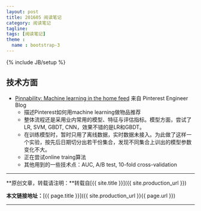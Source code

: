 ```yaml
---
layout: post
title: 201605 阅读笔记
category: 阅读笔记
tagline: 
tags: [阅读笔记]
theme :
  name : bootstrap-3
---
```

{% include JB/setup %}

## 技术方面

+ [Pinnability: Machine learning in the home feed](https://engineering.pinterest.com/blog/pinnability-machine-learning-home-feed)  来自 Pinterest Engineer Blog
  - 描述Pinterest如何用machine learning做物品推荐
  - 整体流程还是采用业内常用的模型、特征与评估指标。模型方面，尝试了LR, SVM, GBDT, CNN，效果不错的是LR和GBDT。
  - 在训练模型时，暂时只用了离线数据，实时数据未接入。为此做了这样一个实验，按先后日期切分出若干份集合，发现不同集合上训出的模型参数变化不大。
  - 正在尝试online traing算法
  - 其他用到的一些技术点：AUC, A/B test, 10-fold cross-validation


* * *

**原创文章，转载请注明：**转载自[{{ site.title }}]({{ site.production_url }})

**本文链接地址：**[{{ page.title }}]({{ site.production_url }}{{ page.url }})

* * *
